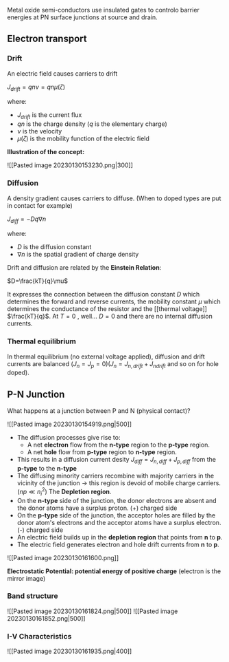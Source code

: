 Metal oxide semi-conductors use insulated gates to controlo barrier energies at PN surface junctions at source and drain. 

## Electron transport

### Drift 
An electric field causes carriers to drift

$J_{drift} = qn\nu = qn\mu(\zeta)$

where:

- $J_{drift}$ is the current flux
- $qn$ is the charge density ($q$ is the elementary charge)
- $\nu$ is the velocity
- $\mu(\zeta)$ is the mobility function of the electric field

**Illustration of the concept:**

![[Pasted image 20230130153230.png|300]]
### Diffusion

A density gradient causes carriers to diffuse. (When to doped types are put in contact for example)

$J_{diff} = -Dq\nabla n$

where:

- $D$ is the diffusion constant
- $\nabla n$ is the spatial gradient of charge density


Drift and diffusion are related by the **Einstein Relation**:

$D=\frac{kT}{q}\mu$

It expresses the connection between the diffusion constant $D$ which determines the forward and reverse currents, the mobility constant $\mu$ which determines the conductance of the resistor  and the [[thermal voltage]] $\frac{kT}{q}$.
At $T=0$ , well... $D=0$ and there are no internal diffusion currents.

### Thermal equilibrium

In thermal equilibrium (no external voltage applied), diffusion and drift currents are balanced ($J_{n}=J_{p}=0$)($J_{n}=J_{n,drift}+J_{ndrift}$ and so on for hole doped).


## P-N Junction
What happens at a junction between P and N (physical contact)?

![[Pasted image 20230130154919.png|500]]

- The diffusion processes give rise to:
	- A net **electron** flow from the **n-type** region to the **p-type** region.
	- A net **hole** flow from **p-type** region to **n-type** region.
- This results in a diffusion current desity $J_{diff}=J_{n,diff}+J_{p,diff}$ from the **p-type** to the **n-type** 
- The diffusing minority carriers recombine with majority carriers in the vicinity of the junction $\rightarrow$ this region is devoid of mobile charge carriers. ($np\ll n_{i}^2$) The **Depletion region**. 
- On the **n-type** side of the junction, the donor electrons are absent and the donor atoms have a surplus proton. (+) charged side
-  On the **p-type** side of the junction, the acceptor holes are filled by the donor atom's electrons and the acceptor atoms have a surplus electron. (-) charged side
- An electric field builds up in the **depletion region** that points from **n** to **p**.
- The electric field generates electron and hole drift currents from **n** to **p**.  

![[Pasted image 20230130161600.png]]

**Electrostatic Potential: potential energy of positive charge** (electron is the mirror image)

### Band structure
![[Pasted image 20230130161824.png|500]]
![[Pasted image 20230130161852.png|500]]

### I-V Characteristics
![[Pasted image 20230130161935.png|400]]

